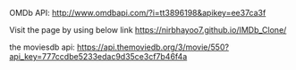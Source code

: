 OMDb API: http://www.omdbapi.com/?i=tt3896198&apikey=ee37ca3f

Visit the page by using below link
https://nirbhayoo7.github.io/IMDb_Clone/

the moviesdb api: https://api.themoviedb.org/3/movie/550?api_key=777ccdbe5233edac9d35ce3cf7b46f4a